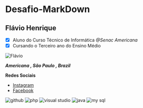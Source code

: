# Desafio-MarkDown

## Flávio Henrique
- [x] Aluno do Curso Técnico de Informática _@Senac Americana_
- [x] Cursando o Terceiro ano do Ensino Médio 

![Flávio](https://user-images.githubusercontent.com/42159707/62059487-c7e29880-b1f9-11e9-84cf-fc083f8a7644.jpg)

**_Americana , São Paulo , Brazil_** 

**Redes Sociais**
- [Instagram](https://www.instagram.com/flavio_henriquee7/) 
- [Facebook](https://www.facebook.com/flavio.henriqueoliveirasantos)

![github](https://user-images.githubusercontent.com/42096755/61953569-1e976a80-af8d-11e9-8686-59cc046a57b9.png) ![php](https://user-images.githubusercontent.com/42159707/62060185-0e84c280-b1fb-11e9-905b-64862e8959a4.png) ![visual studio](https://user-images.githubusercontent.com/42159707/62060474-8fdc5500-b1fb-11e9-8593-eb3f883cdcee.png) ![java](https://user-images.githubusercontent.com/42159707/62060523-ad112380-b1fb-11e9-8059-70a03e4d3e52.png) ![my sql](https://user-images.githubusercontent.com/42159707/62060739-0c6f3380-b1fc-11e9-83ca-2eccef580705.png)
